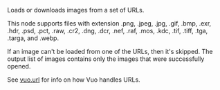 Loads or downloads images from a set of URLs.

This node supports files with extension .png, .jpeg, .jpg, .gif, .bmp, .exr, .hdr, .psd, .pct, .raw, .cr2, .dng, .dcr, .nef, .raf, .mos, .kdc, .tif, .tiff, .tga, .targa, and .webp.

If an image can't be loaded from one of the URLs, then it's skipped. The output list of images contains only the images that were successfully opened.

See [vuo.url](vuo-nodeset://vuo.url) for info on how Vuo handles URLs.
